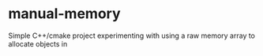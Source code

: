 # manual-memory

Simple C++/cmake project experimenting with using a raw memory array to allocate objects in
